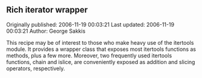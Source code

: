 ## Rich iterator wrapper

Originally published: 2006-11-19 00:03:21
Last updated: 2006-11-19 00:03:21
Author: George Sakkis

This recipe may be of interest to those who make heavy use of the itertools module. It provides a wrapper class that exposes most itertools functions as methods, plus a few more. Moreover, two frequently used itertools functions, chain and islice, are conveniently exposed as addition and slicing operators, respectively.